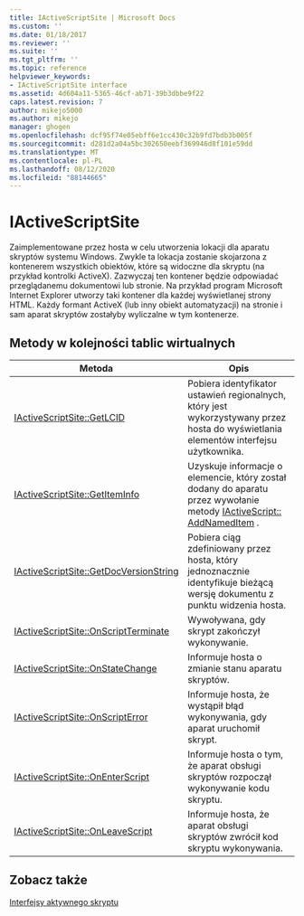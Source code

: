 ```yaml
---
title: IActiveScriptSite | Microsoft Docs
ms.custom: ''
ms.date: 01/18/2017
ms.reviewer: ''
ms.suite: ''
ms.tgt_pltfrm: ''
ms.topic: reference
helpviewer_keywords:
- IActiveScriptSite interface
ms.assetid: 4d604a11-5365-46cf-ab71-39b3dbbe9f22
caps.latest.revision: 7
author: mikejo5000
ms.author: mikejo
manager: ghogen
ms.openlocfilehash: dcf95f74e05ebff6e1cc430c32b9fd7bdb3b005f
ms.sourcegitcommit: d281d2a04a5bc302650eebf369946d8f101e59dd
ms.translationtype: MT
ms.contentlocale: pl-PL
ms.lasthandoff: 08/12/2020
ms.locfileid: "88144665"
---
```

# <a name="iactivescriptsite"></a>IActiveScriptSite
Zaimplementowane przez hosta w celu utworzenia lokacji dla aparatu skryptów systemu Windows. Zwykle ta lokacja zostanie skojarzona z kontenerem wszystkich obiektów, które są widoczne dla skryptu (na przykład kontrolki ActiveX). Zazwyczaj ten kontener będzie odpowiadać przeglądanemu dokumentowi lub stronie. Na przykład program Microsoft Internet Explorer utworzy taki kontener dla każdej wyświetlanej strony HTML. Każdy formant ActiveX (lub inny obiekt automatyzacji) na stronie i sam aparat skryptów zostałyby wyliczalne w tym kontenerze.  
  
## <a name="methods-in-vtable-order"></a>Metody w kolejności tablic wirtualnych  
  
|Metoda|Opis|
|-|-|
|[IActiveScriptSite::GetLCID](../../winscript/reference/iactivescriptsite-getlcid.md)|Pobiera identyfikator ustawień regionalnych, który jest wykorzystywany przez hosta do wyświetlania elementów interfejsu użytkownika.|  
|[IActiveScriptSite::GetItemInfo](../../winscript/reference/iactivescriptsite-getiteminfo.md)|Uzyskuje informacje o elemencie, który został dodany do aparatu przez wywołanie metody [IActiveScript:: AddNamedItem](../../winscript/reference/iactivescript-addnameditem.md) .|  
|[IActiveScriptSite::GetDocVersionString](../../winscript/reference/iactivescriptsite-getdocversionstring.md)|Pobiera ciąg zdefiniowany przez hosta, który jednoznacznie identyfikuje bieżącą wersję dokumentu z punktu widzenia hosta.|  
|[IActiveScriptSite::OnScriptTerminate](../../winscript/reference/iactivescriptsite-onscriptterminate.md)|Wywoływana, gdy skrypt zakończył wykonywanie.|  
|[IActiveScriptSite::OnStateChange](../../winscript/reference/iactivescriptsite-onstatechange.md)|Informuje hosta o zmianie stanu aparatu skryptów.|  
|[IActiveScriptSite::OnScriptError](../../winscript/reference/iactivescriptsite-onscripterror.md)|Informuje hosta, że wystąpił błąd wykonywania, gdy aparat uruchomił skrypt.|  
|[IActiveScriptSite::OnEnterScript](../../winscript/reference/iactivescriptsite-onenterscript.md)|Informuje hosta o tym, że aparat obsługi skryptów rozpoczął wykonywanie kodu skryptu.|  
|[IActiveScriptSite::OnLeaveScript](../../winscript/reference/iactivescriptsite-onleavescript.md)|Informuje hosta, że aparat obsługi skryptów zwrócił kod skryptu wykonywania.|  
  
## <a name="see-also"></a>Zobacz także  
 [Interfejsy aktywnego skryptu](../../winscript/reference/active-script-interfaces.md)